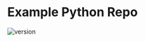 # Example Python Repo

![version](https://img.shields.io/static/v1?label=version&message=1.0.0&color=blue) <!-- x-release-please-version -->
